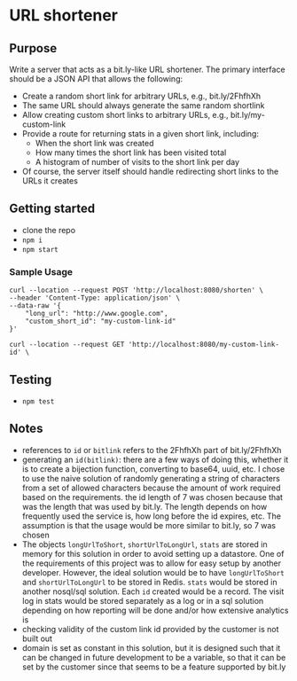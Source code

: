 # URL shortener
## Purpose
Write a server that acts as a bit.ly-like URL shortener. The primary interface should be a
JSON API that allows the following:
- Create a random short link for arbitrary URLs, e.g., bit.ly/2FhfhXh
- The same URL should always generate the same random shortlink
- Allow creating custom short links to arbitrary URLs, e.g., bit.ly/my-custom-link
- Provide a route for returning stats in a given short link, including:
    - When the short link was created
    - How many times the short link has been visited total
    - A histogram of number of visits to the short link per day
- Of course, the server itself should handle redirecting short links to the URLs it
creates

## Getting started
- clone the repo
- `npm i`
- `npm start`

### Sample Usage
    curl --location --request POST 'http://localhost:8080/shorten' \
    --header 'Content-Type: application/json' \
    --data-raw '{
	    "long_url": "http://www.google.com",
	    "custom_short_id": "my-custom-link-id"
    }'

    curl --location --request GET 'http://localhost:8080/my-custom-link-id' \

## Testing
- `npm test`

## Notes
- references to `id` or `bitlink` refers to the 2FhfhXh part of bit.ly/2FhfhXh
- generating an `id(bitlink)`: there are a few ways of doing this, whether it 
is to create a bijection function, converting to base64, uuid, etc. I chose
to use the naive solution of randomly generating a string of characters from a 
set of allowed characters because the amount of work required based on the requirements.
the id length of 7 was chosen because that was the length that was used by bit.ly.
The length depends on how frequently used the service is, how long before the id 
expires, etc. The assumption is that the usage would be more similar to bit.ly, 
so 7 was chosen
- The objects `longUrlToShort`, `shortUrlToLongUrl`, `stats` are stored in 
memory for this solution in order to avoid setting up a datastore. One of the 
requirements of this project
was to allow for easy setup by another developer. However, the ideal solution 
would be to have `longUrlToShort` and `shortUrlToLongUrl`
to be stored in Redis. `stats` would be stored in another nosql/sql solution. 
Each `id` created would be a record. The visit log in stats would be stored 
separately as a log or in a sql solution depending on how reporting will be 
done and/or how extensive analytics is
- checking validity of the custom link id provided by the customer is not built out
- domain is set as constant in this solution, but it is designed such that 
it can be changed in future development to be a variable, so that it can be set
by the customer since that seems to be a feature supported by bit.ly